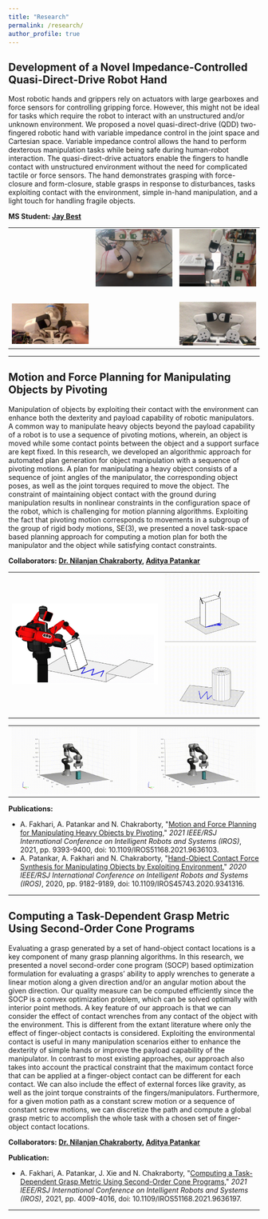 ```yaml
---
title: "Research"
permalink: /research/
author_profile: true
---
```


## Development of a Novel Impedance-Controlled Quasi-Direct-Drive Robot Hand

Most robotic hands and grippers rely on actuators with large gearboxes and force sensors for controlling gripping force. However, this might not be ideal for tasks which require the robot to interact with an unstructured and/or unknown environment. We proposed a novel quasi-direct-drive (QDD) two-fingered robotic hand with variable impedance control in the joint space and Cartesian space. Variable impedance control allows the hand to perform dexterous manipulation tasks while being safe during human-robot interaction. The quasi-direct-drive actuators enable the fingers to handle contact with unstructured environment without the need for complicated tactile or force sensors. The hand demonstrates grasping with force-closure and form-closure, stable grasps in response to disturbances, tasks exploiting contact with the environment, simple in-hand manipulation, and a light touch for handling fragile objects.

**MS Student: [Jay Best](https://www.linkedin.com/in/jay--best/)**

<table style="height:auto; width:auto;" cellspacing="0" cellpadding="0">
  <tr>
    <td><img src="https://raw.githubusercontent.com/aminfakhari/aminfakhari.github.io/master/_pages/research/In-Hand_Manipulation_RubberBall.gif" width=auto height=auto alt=""></td>
    <td><img src="https://raw.githubusercontent.com/aminfakhari/aminfakhari.github.io/master/_pages/research/Smack_and_Snatch_Egg.gif" width=auto height=auto alt=""></td>
	<td><img src="https://raw.githubusercontent.com/aminfakhari/aminfakhari.github.io/master/_pages/research/Picking_up_a_Coin.gif" width=auto height=auto alt=""></td>
  </tr>
  <tr>
    <td><img src="https://raw.githubusercontent.com/aminfakhari/aminfakhari.github.io/master/_pages/research/Grasp_in_Response_to_Disturbance.gif" width=auto height=auto alt=""></td>
    <td><img src="https://raw.githubusercontent.com/aminfakhari/aminfakhari.github.io/master/_pages/research/In-Hand_Manipulation_Pushing.gif" width=auto height=auto alt=""></td>
	<td><img src="https://raw.githubusercontent.com/aminfakhari/aminfakhari.github.io/master/_pages/research/Grasping_Egg.gif" width=auto height=auto alt=""></td>
  </tr>
  <tr>
    <td><img src="https://raw.githubusercontent.com/aminfakhari/aminfakhari.github.io/master/_pages/research/Opening_WaterBottle.gif" width=auto height=auto alt=""></td>
    <td><img src="https://raw.githubusercontent.com/aminfakhari/aminfakhari.github.io/master/_pages/research/FormClosure.gif" width=auto height=auto alt=""></td>
	<td><img src="https://raw.githubusercontent.com/aminfakhari/aminfakhari.github.io/master/_pages/research/Grasping_Card.gif" width=auto height=auto alt=""></td>
  </tr>
</table>

<hr>

## Motion and Force Planning for Manipulating Objects by Pivoting
Manipulation of objects by exploiting their contact with the environment can enhance both the dexterity and payload capability of robotic manipulators. A common way to manipulate heavy objects beyond the payload capability of a robot is to use a sequence of pivoting motions, wherein, an object is moved while some contact points between the object and a support surface are kept fixed. In this research, we developed an algorithmic approach for automated plan generation for object manipulation with a sequence of pivoting motions. A plan for manipulating a heavy object consists of a sequence of joint angles of the manipulator, the corresponding object poses, as well as the joint torques required to move the object. The constraint of maintaining object contact with the ground during manipulation results in nonlinear constraints in the configuration space of the robot, which is challenging for motion planning algorithms. Exploiting the fact that pivoting motion corresponds to movements in a subgroup of the group of rigid body motions, SE(3), we presented a novel task-space based planning approach for computing a motion plan for both the manipulator and the object while satisfying contact constraints.

**Collaborators: [Dr. Nilanjan Chakraborty](https://me.stonybrook.edu/people/faculty/Chakraborty_Nilanjan.php), [Aditya Patankar](https://www.linkedin.com/in/adityapatankar/)**

<table style="height:auto; width:auto;" cellspacing="0" cellpadding="0">
  <tr>
    <td rowspan="2"><img src="https://raw.githubusercontent.com/aminfakhari/aminfakhari.github.io/master/_pages/research/Manipulation_Pivoting.gif" width=auto height=auto alt=""></td>
    <td><img src="https://raw.githubusercontent.com/aminfakhari/aminfakhari.github.io/master/_pages/research/Cuboid.gif" width=auto height=auto alt=""></td>
  </tr>
  <tr>
    <td><img src="https://raw.githubusercontent.com/aminfakhari/aminfakhari.github.io/master/_pages/research/Cylinder.gif" width=auto height=auto alt=""></td>
  </tr>
</table>

<table style="height:auto; width:auto;" cellspacing="0" cellpadding="0">
  <tr>
    <td><img src="https://raw.githubusercontent.com/aminfakhari/aminfakhari.github.io/master/_pages/research/Panda_Cuboid.gif" width=auto height=auto alt=""></td>
    <td><img src="https://raw.githubusercontent.com/aminfakhari/aminfakhari.github.io/master/_pages/research/Panda_Cylinder.gif" width=auto height=auto alt=""></td>
  </tr>
</table>

**Publications:**
- A. Fakhari, A. Patankar and N. Chakraborty, "[Motion and Force Planning for Manipulating Heavy Objects by Pivoting](https://ieeexplore.ieee.org/document/9636103)," *2021 IEEE/RSJ International Conference on Intelligent Robots and Systems (IROS)*, 2021, pp. 9393-9400, doi: 10.1109/IROS51168.2021.9636103.
- A. Patankar, A. Fakhari and N. Chakraborty, "[Hand-Object Contact Force Synthesis for Manipulating Objects by Exploiting Environment](https://ieeexplore.ieee.org/document/9341316)," *2020 IEEE/RSJ International Conference on Intelligent Robots and Systems (IROS)*, 2020, pp. 9182-9189, doi: 10.1109/IROS45743.2020.9341316.

<hr>


## Computing a Task-Dependent Grasp Metric Using Second-Order Cone Programs
Evaluating a grasp generated by a set of hand-object contact locations is a key component of many grasp planning algorithms. In this research, we presented a novel second-order cone program (SOCP) based optimization formulation for evaluating a grasps’ ability to apply wrenches to generate a linear motion along a given direction and/or an angular motion about the given direction. Our quality measure can be computed efficiently since the SOCP is a convex optimization problem, which can be solved optimally with interior point methods. A key feature of our approach is that we can consider the effect of contact wrenches from any contact of the object with the environment. This is different from the extant literature where only the effect of finger-object contacts is considered. Exploiting the environmental contact is useful in many manipulation scenarios either to enhance the dexterity of simple hands or improve the payload capability of the manipulator. In contrast to most existing approaches, our approach also takes into account the practical constraint that the maximum contact force that can be applied at a finger-object contact can be different for each contact. We can also include the effect of external forces like gravity, as well as the joint torque constraints of the fingers/manipulators. Furthermore, for a given motion path as a constant screw motion or a sequence of constant screw motions, we can discretize the path and compute a global grasp metric to accomplish the whole task with a chosen set of finger-object contact locations.

**Collaborators: [Dr. Nilanjan Chakraborty](https://me.stonybrook.edu/people/faculty/Chakraborty_Nilanjan.php), [Aditya Patankar](https://www.linkedin.com/in/adityapatankar/)**

**Publication:**
- A. Fakhari, A. Patankar, J. Xie and N. Chakraborty, "[Computing a Task-Dependent Grasp Metric Using Second-Order Cone Programs](https://ieeexplore.ieee.org/document/9636197)," *2021 IEEE/RSJ International Conference on Intelligent Robots and Systems (IROS)*, 2021, pp. 4009-4016, doi: 10.1109/IROS51168.2021.9636197.

<hr>





<!---
bgcolor="#000000" 
bordercolor="#ffffff" 
<video src="https://raw.githubusercontent.com/aminfakhari/aminfakhari.github.io/master/_pages/research/ObjectGaiting.mp4" controls="controls" style="max-width: 730px;">
</video>

![](https://raw.githubusercontent.com/aminfakhari/aminfakhari.github.io/master/_pages/research/ObjectGaiting.gif)
--->
